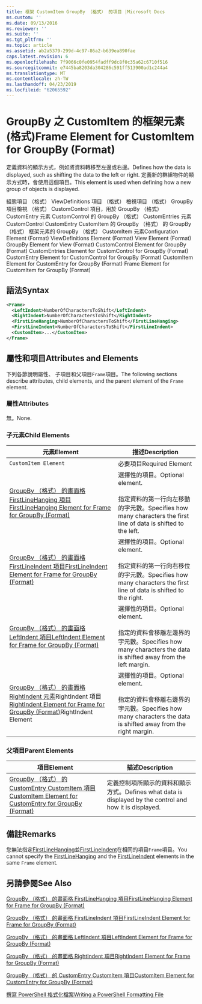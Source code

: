 ```yaml
---
title: 框架 CustomItem GroupBy （格式） 的項目 |Microsoft Docs
ms.custom: ''
ms.date: 09/13/2016
ms.reviewer: ''
ms.suite: ''
ms.tgt_pltfrm: ''
ms.topic: article
ms.assetid: ab2a5379-299d-4c97-86a2-b639ea890fae
caps.latest.revision: 6
ms.openlocfilehash: 7f9066c0fe0954fadff9dc8f0c35a62c6710f516
ms.sourcegitcommit: e7445ba8203da304286c591ff513900ad1c244a4
ms.translationtype: MT
ms.contentlocale: zh-TW
ms.lasthandoff: 04/23/2019
ms.locfileid: "62065592"
---
```

# <a name="frame-element-for-customitem-for-groupby-format"></a><span data-ttu-id="3b7ae-102">GroupBy 之 CustomItem 的框架元素 (格式)</span><span class="sxs-lookup"><span data-stu-id="3b7ae-102">Frame Element for CustomItem for GroupBy (Format)</span></span>

<span data-ttu-id="3b7ae-103">定義資料的顯示方式，例如將資料轉移至左邊或右邊。</span><span class="sxs-lookup"><span data-stu-id="3b7ae-103">Defines how the data is displayed, such as shifting the data to the left or right.</span></span> <span data-ttu-id="3b7ae-104">定義新的群組物件的顯示方式時，會使用這個項目。</span><span class="sxs-lookup"><span data-stu-id="3b7ae-104">This element is used when defining how a new group of objects is displayed.</span></span>

<span data-ttu-id="3b7ae-105">組態項目 （格式） ViewDefinitions 項目 （格式） 檢視項目 （格式） GroupBy 項目檢視 （格式） CustomControl 項目，用於 GroupBy （格式） CustomEntry 元素 CustomControl 的 GroupBy （格式） CustomEntries 元素CustomControl CustomEntry CustomItem 的 GroupBy （格式） 的 GroupBy （格式） 框架元素的 GroupBy （格式） CustomItem 元素</span><span class="sxs-lookup"><span data-stu-id="3b7ae-105">Configuration Element (Format) ViewDefinitions Element (Format) View Element (Format) GroupBy Element for View (Format) CustomControl Element for GroupBy (Format) CustomEntries Element for CustomControl for GroupBy (Format) CustomEntry Element for CustomControl for GroupBy (Format) CustomItem Element for CustomEntry for GroupBy (Format) Frame Element for CustomItem for GroupBy (Format)</span></span>

## <a name="syntax"></a><span data-ttu-id="3b7ae-106">語法</span><span class="sxs-lookup"><span data-stu-id="3b7ae-106">Syntax</span></span>

```xml
<Frame>
  <LeftIndent>NumberOfCharactersToShift</LeftIndent>
  <RightIndent>NumberOfCharactersToShift</RightIndent>
  <FirstLineHanging>NumberOfCharactersToShift</FirstLineHanging>
  <FirstLineIndent>NumberOfCharactersToShift</FirstLineIndent>
  <CustomItem>...</CustomItem>
</Frame>
```

## <a name="attributes-and-elements"></a><span data-ttu-id="3b7ae-107">屬性和項目</span><span class="sxs-lookup"><span data-stu-id="3b7ae-107">Attributes and Elements</span></span>

<span data-ttu-id="3b7ae-108">下列各節說明屬性、 子項目和父項目`Frame`項目。</span><span class="sxs-lookup"><span data-stu-id="3b7ae-108">The following sections describe attributes, child elements, and the parent element of the `Frame` element.</span></span>

### <a name="attributes"></a><span data-ttu-id="3b7ae-109">屬性</span><span class="sxs-lookup"><span data-stu-id="3b7ae-109">Attributes</span></span>

<span data-ttu-id="3b7ae-110">無。</span><span class="sxs-lookup"><span data-stu-id="3b7ae-110">None.</span></span>

### <a name="child-elements"></a><span data-ttu-id="3b7ae-111">子元素</span><span class="sxs-lookup"><span data-stu-id="3b7ae-111">Child Elements</span></span>

|<span data-ttu-id="3b7ae-112">元素</span><span class="sxs-lookup"><span data-stu-id="3b7ae-112">Element</span></span>|<span data-ttu-id="3b7ae-113">描述</span><span class="sxs-lookup"><span data-stu-id="3b7ae-113">Description</span></span>|
|-------------|-----------------|
|`CustomItem Element`|<span data-ttu-id="3b7ae-114">必要項目</span><span class="sxs-lookup"><span data-stu-id="3b7ae-114">Required Element</span></span>|
|[<span data-ttu-id="3b7ae-115">GroupBy （格式） 的畫面格 FirstLineHanging 項目</span><span class="sxs-lookup"><span data-stu-id="3b7ae-115">FirstLineHanging Element for Frame for GroupBy (Format)</span></span>](./firstlinehanging-element-for-frame-for-groupby-format.md)|<span data-ttu-id="3b7ae-116">選擇性的項目。</span><span class="sxs-lookup"><span data-stu-id="3b7ae-116">Optional element.</span></span><br /><br /> <span data-ttu-id="3b7ae-117">指定資料的第一行向左移動的字元數。</span><span class="sxs-lookup"><span data-stu-id="3b7ae-117">Specifies how many characters the first line of data is shifted to the left.</span></span>|
|[<span data-ttu-id="3b7ae-118">GroupBy （格式） 的畫面格 FirstLineIndent 項目</span><span class="sxs-lookup"><span data-stu-id="3b7ae-118">FirstLineIndent Element for Frame for GroupBy (Format)</span></span>](./firstlineindent-element-for-frame-for-groupby-format.md)|<span data-ttu-id="3b7ae-119">選擇性的項目。</span><span class="sxs-lookup"><span data-stu-id="3b7ae-119">Optional element.</span></span><br /><br /> <span data-ttu-id="3b7ae-120">指定資料的第一行向右移位的字元數。</span><span class="sxs-lookup"><span data-stu-id="3b7ae-120">Specifies how many characters the first line of data is shifted to the right.</span></span>|
|[<span data-ttu-id="3b7ae-121">GroupBy （格式） 的畫面格 LeftIndent 項目</span><span class="sxs-lookup"><span data-stu-id="3b7ae-121">LeftIndent Element for Frame for GroupBy (Format)</span></span>](./leftindent-element-for-frame-for-groupby-format.md)|<span data-ttu-id="3b7ae-122">選擇性的項目。</span><span class="sxs-lookup"><span data-stu-id="3b7ae-122">Optional element.</span></span><br /><br /> <span data-ttu-id="3b7ae-123">指定的資料會移離左邊界的字元數。</span><span class="sxs-lookup"><span data-stu-id="3b7ae-123">Specifies how many characters the data is shifted away from the left margin.</span></span>|
|<span data-ttu-id="3b7ae-124">[GroupBy （格式） 的畫面格 RightIndent 元素](./rightindent-element-for-frame-for-groupby-format.md)RightIndent 項目</span><span class="sxs-lookup"><span data-stu-id="3b7ae-124">[RightIndent Element for Frame for GroupBy (Format)](./rightindent-element-for-frame-for-groupby-format.md)RightIndent Element</span></span>|<span data-ttu-id="3b7ae-125">選擇性的項目。</span><span class="sxs-lookup"><span data-stu-id="3b7ae-125">Optional element.</span></span><br /><br /> <span data-ttu-id="3b7ae-126">指定的資料會移離右邊界的字元數。</span><span class="sxs-lookup"><span data-stu-id="3b7ae-126">Specifies how many characters the data is shifted away from the right margin.</span></span>|

### <a name="parent-elements"></a><span data-ttu-id="3b7ae-127">父項目</span><span class="sxs-lookup"><span data-stu-id="3b7ae-127">Parent Elements</span></span>

|<span data-ttu-id="3b7ae-128">項目</span><span class="sxs-lookup"><span data-stu-id="3b7ae-128">Element</span></span>|<span data-ttu-id="3b7ae-129">描述</span><span class="sxs-lookup"><span data-stu-id="3b7ae-129">Description</span></span>|
|-------------|-----------------|
|[<span data-ttu-id="3b7ae-130">GroupBy （格式） 的 CustomEntry CustomItem 項目</span><span class="sxs-lookup"><span data-stu-id="3b7ae-130">CustomItem Element for CustomEntry for GroupBy (Format)</span></span>](./customitem-element-for-customentry-for-groupby-format.md)|<span data-ttu-id="3b7ae-131">定義控制項所顯示的資料和顯示方式。</span><span class="sxs-lookup"><span data-stu-id="3b7ae-131">Defines what data is displayed by the control and how it is displayed.</span></span>|

## <a name="remarks"></a><span data-ttu-id="3b7ae-132">備註</span><span class="sxs-lookup"><span data-stu-id="3b7ae-132">Remarks</span></span>

<span data-ttu-id="3b7ae-133">您無法指定[FirstLineHanging](./firstlinehanging-element-for-frame-for-groupby-format.md)並[FirstLineIndent](./firstlineindent-element-for-frame-for-groupby-format.md)在相同的項目`Frame`項目。</span><span class="sxs-lookup"><span data-stu-id="3b7ae-133">You cannot specify the [FirstLineHanging](./firstlinehanging-element-for-frame-for-groupby-format.md) and the [FirstLineIndent](./firstlineindent-element-for-frame-for-groupby-format.md) elements in the same `Frame` element.</span></span>

## <a name="see-also"></a><span data-ttu-id="3b7ae-134">另請參閱</span><span class="sxs-lookup"><span data-stu-id="3b7ae-134">See Also</span></span>

[<span data-ttu-id="3b7ae-135">GroupBy （格式） 的畫面格 FirstLineHanging 項目</span><span class="sxs-lookup"><span data-stu-id="3b7ae-135">FirstLineHanging Element for Frame for GroupBy (Format)</span></span>](./firstlinehanging-element-for-frame-for-groupby-format.md)

[<span data-ttu-id="3b7ae-136">GroupBy （格式） 的畫面格 FirstLineIndent 項目</span><span class="sxs-lookup"><span data-stu-id="3b7ae-136">FirstLineIndent Element for Frame for GroupBy (Format)</span></span>](./firstlineindent-element-for-frame-for-groupby-format.md)

[<span data-ttu-id="3b7ae-137">GroupBy （格式） 的畫面格 LeftIndent 項目</span><span class="sxs-lookup"><span data-stu-id="3b7ae-137">LeftIndent Element for Frame for GroupBy (Format)</span></span>](./leftindent-element-for-frame-for-groupby-format.md)

[<span data-ttu-id="3b7ae-138">GroupBy （格式） 的畫面格 RightIndent 項目</span><span class="sxs-lookup"><span data-stu-id="3b7ae-138">RightIndent Element for Frame for GroupBy (Format)</span></span>](./rightindent-element-for-frame-for-groupby-format.md)

[<span data-ttu-id="3b7ae-139">GroupBy （格式） 的 CustomEntry CustomItem 項目</span><span class="sxs-lookup"><span data-stu-id="3b7ae-139">CustomItem Element for CustomEntry for GroupBy (Format)</span></span>](./customitem-element-for-customentry-for-groupby-format.md)

[<span data-ttu-id="3b7ae-140">撰寫 PowerShell 格式化檔案</span><span class="sxs-lookup"><span data-stu-id="3b7ae-140">Writing a PowerShell Formatting File</span></span>](./writing-a-powershell-formatting-file.md)
